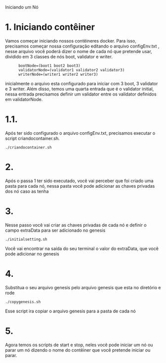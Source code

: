 Iniciando um Nó 


# 1.	Iniciando contêiner
Vamos começar iniciando nossos contêineres docker. Para isso, precisamos começar nossa configuração editando o arquivo configEnv.txt , nesse arquivo você poderá dizer o nome de cada nó que pretende usar, dividido em 3 classes de nós boot, validator e  writer. 

          bootNode=(boot1 boot2 boot3) 
          validatorNode=(validator1 validator2 validator3) 
          writerNode=(writer1 writer2 writer3)

inicialmente o arquivo esta configurado para iniciar com 3 boot, 3 validator e 3 writer. Além disso, temos uma quarta entrada que é o validator initial, nessa entrada precisamos definir um validator entre os validator definidos em validatorNode.

# 1.1.	
Após ter sido configurado o arquivo configEnv.txt, precisamos executar o script criandocontainer.sh. 
```
./criandocontainer.sh 
```
# 2.	
Após o passa 1 ter sido executado, você vai perceber que foi criado uma pasta para cada nó, nessa pasta você pode adicionar as chaves privadas dos nó caso as tenha
# 3.	
Nesse passo você vai criar as chaves privadas de cada nó e definir o campo extraData para ser adicionado no genesis
```
./initialsetting.sh
```	
Você vai encontrar na saída do seu terminal o valor do extraData, que você pode adicionar no genesis

# 4.	
Substitua o seu arquivo genesis pelo arquivo genesis que esta no diretório e rode 
```
./copygenesis.sh 
```
Esse script ira copiar o arquivo genesis para a pasta de cada nó 

# 5.	
Agora temos os scripts de start e stop, neles você pode iniciar um nó ou parar um nó dizendo o nome do contêiner que você pretende iniciar ou parar.
